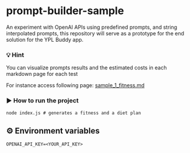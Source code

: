 # prompt-builder-sample

An experiment with OpenAI APIs using predefined prompts, and string interpolated prompts, this repository will serve as a prototype for the end solution for the YPL Buddy app.

### 💡 Hint

You can visualize prompts results and the estimated costs in each markdown page for each test

For instance access following page: [sample_1_fitness.md](https://github.com/yplabs-com/prompt-builder-sample/blob/main/saved_prompts/fitness_experiments/sample_1_fitness.md)

### ▶️ How to run the project

```
node index.js # generates a fitness and a diet plan
```

## ⚙️ Environment variables

```
OPENAI_API_KEY=<YOUR_API_KEY>
```
